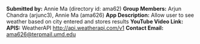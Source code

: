 **Submitted by:** Annie Ma (directory id: ama62)
**Group Members:** Arjun Chandra (arjunc3), Annie Ma (ama626)
**App Description:** Allow user to see weather based on city entered and stores results
**YouTube Video Link:** 
**APIS:** WeatherAPI http://api.weatherapi.com/v1
**Contact Email:** ama626@terpmail.umd.edu
